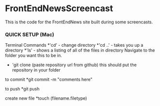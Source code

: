 # FrontEndNewsScreencast
This is the code for the FrontEndNews site built during some screencasts.

### QUICK SETUP (Mac)
Terminal Commands
*'cd' - change directory 
*'cd ..' - takes you up a directory
*'ls' - shows a listing of all of the files in directory
Navigate to the folder you want this to be in.
* 'git clone (paste repository url from github)
this should put the repository in your folder

to commit 
*git commit -m "comments here"

to push
*git push

create new file 
*touch (filename.filetype)
